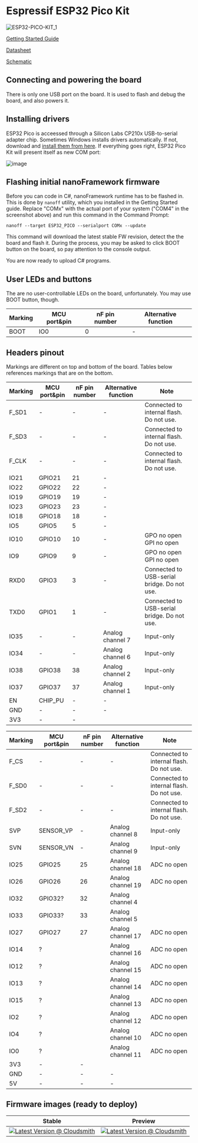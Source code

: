 # Espressif ESP32 Pico Kit

![ESP32-PICO-KIT_1](https://user-images.githubusercontent.com/71982803/132640376-e0adb80c-ca7f-4f91-bece-8ba5cb77d493.png)

[Getting Started Guide](https://docs.espressif.com/projects/esp-idf/en/latest/esp32/hw-reference/esp32/get-started-pico-kit.html)

[Datasheet](https://www.espressif.com/sites/default/files/documentation/esp32-pico-d4_datasheet_en.pdf)

[Schematic](https://dl.espressif.com/dl/schematics/esp32-pico-kit-v4.1_schematic.pdf)

## Connecting and powering the board

There is only one USB port on the board. It is used to flash and debug the board, and also powers it.

## Installing drivers

ESP32 Pico is acceessed through a Silicon Labs CP210x USB-to-serial adapter chip. Sometimes Windows installs drivers automatically. If not, download and [install them from here](https://www.silabs.com/documents/public/software/CP210x_Universal_Windows_Driver.zip). If everything goes right, ESP32 Pico Kit will present itself as new COM port:

![image](https://user-images.githubusercontent.com/71982803/132641362-eaf39b75-b619-4a42-aadf-7211890d03d5.png)

## Flashing initial nanoFramework firmware

Before you can code in C#, nanoFramework runtime has to be flashed in. This is done by `nanoff` utility, which you installed in the Getting Started guide. Replace "COMx" with the actual port of your system ("COM4" in the screenshot above) and run this command in the Command Prompt:

`nanoff --target ESP32_PICO --serialport COMx --update`

This command will download the latest stable FW revision, detect the the board and flash it. During the process, you may be asked to click BOOT button on the board, so pay attention to the console output.

You are now ready to upload C# programs.

## User LEDs and buttons

The are no user-controllable LEDs on the board, unfortunately. You may use BOOT button, though.

|Marking|MCU port&pin|nF pin number|Alternative function|
|---|---|---|---|
|BOOT|IO0|0|-|

## Headers pinout

Markings are different on top and bottom of the board. Tables below references markings that are on the bottom.

|Marking|MCU port&pin|nF pin number|Alternative function|Note|
|---|---|---|---|---|
|F_SD1|-|-|-|Connected to internal flash. Do not use.|
|F_SD3|-|-|-|Connected to internal flash. Do not use.|
|F_CLK|-|-|-|Connected to internal flash. Do not use.|
|IO21|GPIO21|21|-||
|IO22|GPIO22|22|-||
|IO19|GPIO19|19|-||
|IO23|GPIO23|23|-||
|IO18|GPIO18|18|-||
|IO5|GPIO5|5|-||
|IO10|GPIO10|10|-|GPO no open GPI no open|
|IO9|GPIO9|9|-|GPO no open GPI no open|
|RXD0|GPIO3|3|-|Connected to USB-serial bridge. Do not use.|
|TXD0|GPIO1|1|-|Connected to USB-serial bridge. Do not use.|
|IO35|-|-|Analog channel 7|Input-only|
|IO34|-|-|Analog channel 6|Input-only|
|IO38|GPIO38|38|Analog channel 2|Input-only|
|IO37|GPIO37|37|Analog channel 1|Input-only|
|EN|CHIP_PU|-|-||
|GND|-|-|-||
|3V3|-|-||

|Marking|MCU port&pin|nF pin number|Alternative function|Note|
|---|---|---|---|---|
|F_CS|-|-|-|Connected to internal flash. Do not use.|
|F_SD0|-|-|-|Connected to internal flash. Do not use.|
|F_SD2|-|-|-|Connected to internal flash. Do not use.|
|SVP|SENSOR_VP|-|Analog channel 8|Input-only|
|SVN|SENSOR_VN|-|Analog channel 9|Input-only|
|IO25|GPIO25|25|Analog channel 18|ADC no open|
|IO26|GPIO26|26|Analog channel 19|ADC no open|
|IO32|GPIO32?|32|Analog channel 4||
|IO33|GPIO33?|33|Analog channel 5||
|IO27|GPIO27|27|Analog channel 17|ADC no open|
|IO14|?||Analog channel 16|ADC no open|
|IO12|?||Analog channel 15|ADC no open|
|IO13|?||Analog channel 14|ADC no open|
|IO15|?||Analog channel 13|ADC no open|
|IO2|?||Analog channel 12|ADC no open|
|IO4|?||Analog channel 10|ADC no open|
|IO0|?||Analog channel 11|ADC no open|
|3V3|-|-||
|GND|-|-|-||
|5V|-|-|-||

## Firmware images (ready to deploy)

| Stable | Preview |
|---|---|
| [![Latest Version @ Cloudsmith](https://api-prd.cloudsmith.io/v1/badges/version/net-nanoframework/nanoframework-images/raw/ESP32_PICO/latest/x/?render=true)](https://cloudsmith.io/~net-nanoframework/repos/nanoframework-images/packages/detail/raw/ESP32_PICO/latest/) | [![Latest Version @ Cloudsmith](https://api-prd.cloudsmith.io/v1/badges/version/net-nanoframework/nanoframework-images-dev/raw/ESP32_PICO/latest/x/?render=true)](https://cloudsmith.io/~net-nanoframework/repos/nanoframework-images-dev/packages/detail/raw/ESP32_PICO/latest/) |
